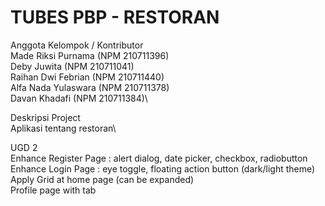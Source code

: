 # TUBES PBP - RESTORAN
Anggota Kelompok / Kontributor\
Made Riksi Purnama (NPM 210711396)\
Deby Juwita (NPM 210711041)\
Raihan Dwi Febrian (NPM 210711440)\
Alfa Nada Yulaswara (NPM 210711378)\
Davan Khadafi (NPM 210711384)\\

Deskripsi Project\
Aplikasi tentang restoran\\

UGD 2\
Enhance Register Page : alert dialog, date picker, checkbox, radiobutton\
Enhance Login Page : eye toggle, floating action button (dark/light theme)\
Apply Grid at home page (can be expanded)\
Profile page with tab
